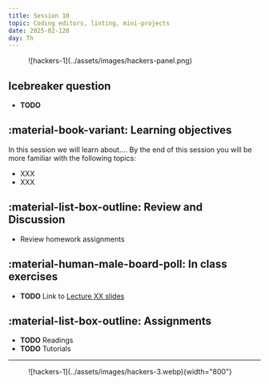 ```yaml
---
title: Session 10
topic: Coding editors, linting, mini-projects
date: 2025-02-120
day: Th
---
```



<figure markdown="span">
  ![hackers-1](../assets/images/hackers-panel.png)
</figure>

## Icebreaker question
* **TODO**

## :material-book-variant: Learning objectives
In this session we will learn about.... By the end of this session you will 
be more familiar with the following topics:

- XXX
- XXX


## :material-list-box-outline: Review and Discussion
- Review homework assignments

## :material-human-male-board-poll: In class exercises
- **TODO** Link to [Lecture XX slides](../../lectures/XX/) 

## :material-list-box-outline: Assignments
- **TODO** Readings
- **TODO** Tutorials 

---------------------


<figure markdown="span">
  ![hackers-1](../assets/images/hackers-3.webp){width="800"}
</figure>

<!-- Notes
* Show the github 'Preview' tab
-->
